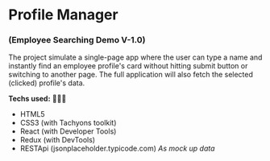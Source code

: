 # Profile Manager
### (Employee Searching Demo V-1.0)

The project simulate a single-page app where the user can type a name and instantly find an employee profile's card without hitting submit button or switching to another page. The full application will also fetch the selected (clicked) profile's data.

**Techs used:** :green_book::blue_book::orange_book:

- HTML5
- CSS3 (with Tachyons toolkit)
- React (with Developer Tools)
- Redux (with DevTools)
- RESTApi (jsonplaceholder.typicode.com) _As mock up data_
